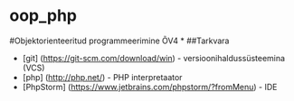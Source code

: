 # oop_php
#Objektorienteeritud programmeerimine &Otilde;V4
*
##Tarkvara
* [git] (https://git-scm.com/download/win) - 
  versioonihalduss&uuml;steemina (VCS)
* [php] (http://php.net/) - PHP interpretaator
* [PhpStorm] (https://www.jetbrains.com/phpstorm/?fromMenu) - IDE

